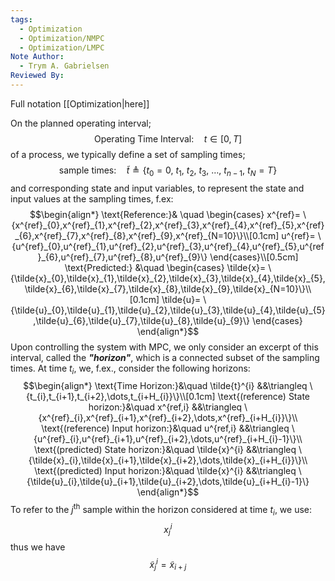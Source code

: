 ```yaml
---
tags:
  - Optimization
  - Optimization/NMPC
  - Optimization/LMPC
Note Author:
  - Trym A. Gabrielsen
Reviewed By:
---
```


Full notation [[Optimization|here]]

On the planned operating interval; $$\text{Operating Time Interval:}\quad t\in[0,T]$$ of a process, we typically define a set of sampling times; $$\text{sample times:}\quad \tilde{t} \triangleq \{t_{0}=0,~t_{1},~t_{2},~t_{3},~\dots,~t_{n-1},~t_{N}=T\}$$and corresponding state and input variables, to represent the state and input values at the sampling times, f.ex:
$$\begin{align*}
\text{Reference:}& \quad
 \begin{cases}
x^{ref}= \{x^{ref}_{0},x^{ref}_{1},x^{ref}_{2},x^{ref}_{3},x^{ref}_{4},x^{ref}_{5},x^{ref}_{6},x^{ref}_{7},x^{ref}_{8},x^{ref}_{9},x^{ref}_{N=10}\}\\[0.1cm]
u^{ref}= \{u^{ref}_{0},u^{ref}_{1},u^{ref}_{2},u^{ref}_{3},u^{ref}_{4},u^{ref}_{5},u^{ref}_{6},u^{ref}_{7},u^{ref}_{8},u^{ref}_{9}\}
\end{cases}\\[0.5cm]
\text{Predicted:} &\quad
\begin{cases}
\tilde{x}= \{\tilde{x}_{0},\tilde{x}_{1},\tilde{x}_{2},\tilde{x}_{3},\tilde{x}_{4},\tilde{x}_{5},\tilde{x}_{6},\tilde{x}_{7},\tilde{x}_{8},\tilde{x}_{9},\tilde{x}_{N=10}\}\\[0.1cm]
\tilde{u}= \{\tilde{u}_{0},\tilde{u}_{1},\tilde{u}_{2},\tilde{u}_{3},\tilde{u}_{4},\tilde{u}_{5},\tilde{u}_{6},\tilde{u}_{7},\tilde{u}_{8},\tilde{u}_{9}\}
\end{cases}
\end{align*}$$
Upon controlling the system with MPC, we only consider an excerpt of this interval, called the ***"horizon"***, which is a connected subset of the sampling times. At time $t_{i}$, we, f.ex., consider the following horizons:
$$\begin{align*}
\text{Time Horizon:}&\quad \tilde{t}^{i} &&\triangleq \{t_{i},t_{i+1},t_{i+2},\dots,t_{i+H_{i}}\}\\[0.1cm]
\text{(reference) State horizon:}&\quad x^{ref,i} &&\triangleq \{x^{ref}_{i},x^{ref}_{i+1},x^{ref}_{i+2},\dots,x^{ref}_{i+H_{i}}\}\\
\text{(reference) Input horizon:}&\quad u^{ref,i} &&\triangleq \{u^{ref}_{i},u^{ref}_{i+1},u^{ref}_{i+2},\dots,u^{ref}_{i+H_{i}-1}\}\\
\text{(predicted) State horizon:}&\quad \tilde{x}^{i} &&\triangleq \{\tilde{x}_{i},\tilde{x}_{i+1},\tilde{x}_{i+2},\dots,\tilde{x}_{i+H_{i}}\}\\
\text{(predicted) Input horizon:}&\quad \tilde{x}^{i} &&\triangleq \{\tilde{u}_{i},\tilde{u}_{i+1},\tilde{u}_{i+2},\dots,\tilde{u}_{i+H_{i}-1}\}
\end{align*}$$
To refer to the $j^{\text{th}}$ sample within the horizon considered at time $t_{i}$, we use: $$x^{i}_{j}$$ thus we have $$\tilde{x}^{i}_{j} = \tilde{x}_{i+j}$$